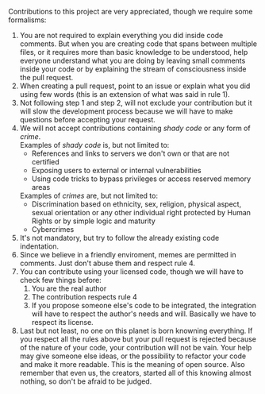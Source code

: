 Contributions to this project are very appreciated, though we require some formalisms:
<ol>
    <li>
        You are not required to explain everything you did inside code comments. But when you are creating code that spans between multiple files, or it requires more than basic knowledge to be understood, help everyone understand what you are doing by leaving small comments inside your code or by explaining the stream of consciousness inside the pull request.
    </li>
    <li>
        When creating a pull request, point to an issue or explain what you did using few words (this is an extension of what was said in rule 1).
    </li>
    <li>
        Not following step 1 and step 2, will not exclude your contribution but it will slow the development process because we will have to make questions before accepting your request.
    </li>
    <li>
        We will not accept contributions containing <i>shady code</i> or any form of <i>crime</i>.<br>
        Examples of <i>shady code</i> is, but not limited to:
        <ul>
            <li>
                References and links to servers we don't own or that are not certified
            </li>
            <li>
                Exposing users to external or internal vulnerabilities
            </li>
            <li>
                Using code tricks to bypass privileges or access reserved memory areas
            </li>
        </ul>
        Examples of <i>crimes</i> are, but not limited to:
        <ul>
            <li>
                Discrimination based on ethnicity, sex, religion, physical aspect, sexual orientation or any other individual right protected by Human Rights or by simple logic and maturity
            </li>
            <li>
                Cybercrimes
            </li>
        </ul>
    </li>
    <li>
        It's not mandatory, but try to follow the already existing code indentation.
    </li>
    <li>
        Since we believe in a friendly enviroment, memes are permitted in comments. Just don't abuse them and respect rule 4.
    </li>
    <li>
        You can contribute using your licensed code, though we will have to check few things before:
        <ol>
            <li>
                You are the real author
            </li>
            <li>
                The contribution respects rule 4
            </li>
            <li>
                If you propose someone else's code to be integrated, the integration will have to respect the author's needs and will. Basically we have to respect its license.
            </li>
        </ol>
    </li>
    <li>
        Last but not least, no one on this planet is born knowning everything. If you respect all the rules above but your pull request is rejected because of the nature of your code, your contribution will not be vain. Your help may give someone else ideas, or the possibility to refactor your code and make it more readable. This is the meaning of open source. Also remember that even us, the creators, started all of this knowing almost nothing, so don't be afraid to be judged.
    </li>
<ol>